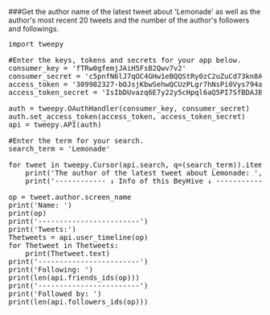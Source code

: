 ###Get the author name of the latest tweet about 'Lemonade' as well as the author's most recent 20 tweets and the number of the author's followers and followings.

<pre>
import tweepy

#Enter the keys, tokens and secrets for your app below.
consumer_key = 'fTRw0gfemjJAiH5FsB2Qwv7v2'
consumer_secret = 'c5pnfN6lJ7qOC4GHw1eBQQStRy0zC2uZuCd73kn8AVIMjcv7PH'
access_token = '309982327-bOJsjKbwSehwQCUzPLgr7hNsPi0Vys794avSLZf5'
access_token_secret = 'IsIbDUvazq6E7y22y5cHpql6aQ5PI7SfBDAJBNJBAN79W'

auth = tweepy.OAuthHandler(consumer_key, consumer_secret)
auth.set_access_token(access_token, access_token_secret)
api = tweepy.API(auth)

#Enter the term for your search.
search_term = 'Lemonade'

for tweet in tweepy.Cursor(api.search, q=(search_term)).items(1):
    print('The author of the latest tweet about Lemonade: ', tweet.author.screen_name)
    print('------------ ↓ Info of this BeyHive ↓ ------------')

op = tweet.author.screen_name
print('Name: ')
print(op)
print('------------------------')
print('Tweets:')
Thetweets = api.user_timeline(op)
for Thetweet in Thetweets:
    print(Thetweet.text)
print('------------------------')
print('Following: ')
print(len(api.friends_ids(op)))
print('------------------------')
print('Followed by: ')
print(len(api.followers_ids(op)))


</pre>
